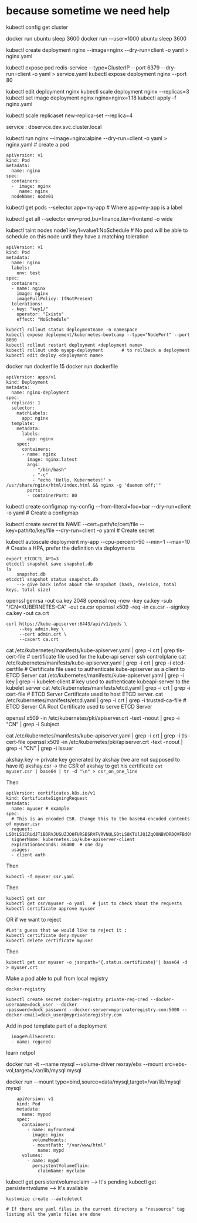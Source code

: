 # because sometime we need help

kubectl config get cluster

docker run ubuntu sleep 3600
docker run --user=1000 ubuntu sleep 3600

kubectl create deployment nginx --image=nginx --dry-run=client -o yaml > nginx.yaml

kubectl expose pod redis-service --type=ClusterIP --port 6379 --dry-run=client -o yaml > service.yaml
kubectl expose deployment nginx --port 80

kubectl edit deployment nginx
kubectl scale deployment nginx --replicas=3
kubectl set image deployment nginx nginx=nginx=1.18
kubectl apply -f nginx.yaml

kubectl scale replicaset new-replica-set --replica=4

service : dbservce.dev.svc.cluster.local

kubectl run nginx --image=nginx:alpine --dry-run=client -o yaml > nginx.yaml    # create a pod 

```
apiVersion: v1
kind: Pod
metadata:
  name: nginx
spec:
  containers:
  -  image: nginx
     name: nginx
  nodeName: node01
```

kubectl get pods --selector app=my-app    # Where app=my-app is a label

kubectl get all --selector env=prod,bu=finance,tier=frontend -o wide

kubectl taint nodes node1 key1=value1:NoSchedule				# No pod will be able to schedule on this node until they have a matching toleration

```
apiVersion: v1
kind: Pod
metadata:
  name: nginx
  labels:
    env: test
spec:
  containers:
  - name: nginx
    image: nginx
    imagePullPolicy: IfNotPresent
  tolerations:
  - key: "key1/"
    operator: "Exists"
    effect: "NoSchedule"
```

```
kubectl rollout status deploymentname -n namespace
kubectl expose deployment/kubernetes-bootcamp --type="NodePort" --port 8080
kubectl rollout restart deployment <deployment name>
kubectl rollout undo myapp-deployment		# to rollback a deployment
kubectl edit deploy <deployment name>
```

docker run dockerfile 15 
docker run dockerfile

```
apiVersion: apps/v1
kind: Deployment
metadata:
  name: nginx-deployment
spec:
  replicas: 1
  selector:
    matchLabels:
      app: nginx
  template:
    metadata:
      labels:
        app: nginx
    spec:
      containers:
      - name: nginx
        image: nginx:latest
        args:
          - "/bin/bash"
          - "-c"
          - "echo 'Hello, Kubernetes!' > /usr/share/nginx/html/index.html && nginx -g 'daemon off;'"
        ports:
        - containerPort: 80
```


kubectl create configmap my-config --from-literal=foo=bar --dry-run=client -o yaml				# Create a configmap

kubectl create secret tls NAME --cert=path/to/cert/file --key=path/to/key/file  --dry-run=client -o yaml	# Create secret

kubectl autoscale deployment my-app --cpu-percent=50 --min=1 --max=10			# Create a HPA, prefer the definition via deployments

```
export ETCDCTL_API=3
etcdctl snapshot save snapshot.db
ls 
	snapshot.db
etcdctl snapshot status snapshot.db
	--> give back infos about the snapshot (hash, revision, total keys, total size)
```

openssl genrsa -out ca.key 2048
openssl req -new -key ca.key -sub "/CN=KUBERNETES-CA" -out ca.csr
openssl x509 -req -in ca.csr --signkey ca.key -out ca.crt

```
curl https://kube-apiserver:6443/api/v1/pods \
     --key admin.key \
     --cert admin.crt \
     --cacert ca.crt
```

cat /etc/kubernetes/manifests/kube-apiserver.yaml | grep -i crt | grep tls-cert-file		# certificate file used for the kube-api server
ssh controlplane
cat /etc/kubernetes/manifests/kube-apiserver.yaml | grep -i crt | grep -i etcd-certfile		# Certificate file used to authenticate kube-apiserver as a client to ETCD Server
cat /etc/kubernetes/manifests/kube-apiserver.yaml | grep -i key | grep -i kubelet-client	# key used to authenticate kubeapi-server to the kubelet server
cat /etc/kubernetes/manifests/etcd.yaml | grep -i crt | grep -i cert-file			# ETCD Server Certificate used to host ETCD server.
cat /etc/kubernetes/manifests/etcd.yaml | grep -i crt | grep -i trusted-ca-file			# ETCD Server CA Root Certificate used to serve ETCD Server

openssl x509 -in /etc/kubernetes/pki/apiserver.crt -text -noout | grep -i "CN" | grep -i Subject

cat /etc/kubernetes/manifests/kube-apiserver.yaml | grep -i crt | grep -i tls-cert-file
openssl x509 -in /etc/kubernetes/pki/apiserver.crt -text -noout | grep -i "CN" | grep -i Issuer


akshay.key  -> private key generated by akshay (we are not supposed to have it) 
akshay.csr  -> the CSR of akshay to get his certificate
`cat myuser.csr | base64 | tr -d "\n" > csr_on_one_line`

Then
```
apiVersion: certificates.k8s.io/v1
kind: CertificateSigningRequest
metadata:
  name: myuser # example
spec:
  # This is an encoded CSR. Change this to the base64-encoded contents of myuser.csr
  request: LS0tLS1CRUdJTiBDRVJUSUZJQ0FURSBSRVFVRVNULS0tLS0KTUlJQ1ZqQ0NBVDRDQVFBd0VURVBNQTBHQTFVRUF3d0dZVzVuWld4aE1JSUJJakFOQmdrcWhraUc5dzBCQVFFRgpBQU9DQVE4QU1JSUJDZ0tDQVFFQTByczhJTHRH>
  signerName: kubernetes.io/kube-apiserver-client
  expirationSeconds: 86400  # one day
  usages:
  - client auth
```
Then
```
kubectl -f myuser_csr.yaml
```
Then
```
kubectl get csr
kubectl get csr/myuser -o yaml   # just to check about the requests 
kubectl certificate approve myuser
```
OR if we want to reject
```
#Let's guess that we would like to reject it : 
kubectl certificate deny myuser
kubectl delete certificate myuser
```
Then
```
kubectl get csr myuser -o jsonpath='{.status.certificate}'| base64 -d > myuser.crt
```



Make a pod able to pull from local registry
```
docker-registry

kubectl create secret docker-registry private-reg-cred --docker-username=dock_user --docker
-password=dock_password --docker-server=myprivateregistry.com:5000 --docker-email=dock_user@myprivateregistry.com
```
Add in pod template part of a deployment
```
  imagePullSecrets:
  - name: regcred
```

learn netpol



docker run -it --name mysql --volume-driver rexray/ebs --mount src=ebs-vol,target=/var/lib/mysql mysql

docker run --mount type=bind,source=data/mysql,target=/var/lib/mysql mysql


```
    apiVersion: v1
    kind: Pod
    metadata:
      name: mypod
    spec:
      containers:
        - name: myfrontend
          image: nginx
          volumeMounts:
          - mountPath: "/var/www/html"
            name: mypd
      volumes:
        - name: mypd
          persistentVolumeClaim:
            claimName: myclaim
```


kubectl get persistentvolumeclaim --> It's pending
kubectl get persistentvolume --> It's available

```
kustomize create --autodetect

# If there are yaml files in the current directory a "ressource" tag listing all the yamls files are done
```




